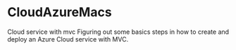 # CloudAzureMacs
Cloud service with mvc
Figuring out some basics steps in how to create and deploy an Azure Cloud service with MVC.
